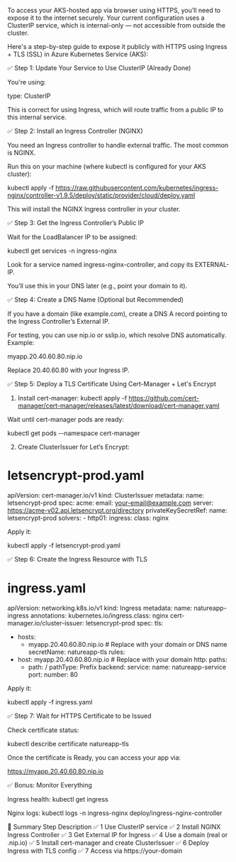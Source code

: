 To access your AKS-hosted app via browser using HTTPS, you’ll need to expose it to the internet securely. Your current configuration uses a ClusterIP service, which is internal-only — not accessible from outside the cluster.

Here's a step-by-step guide to expose it publicly with HTTPS using Ingress + TLS (SSL) in Azure Kubernetes Service (AKS):

✅ Step 1: Update Your Service to Use ClusterIP (Already Done)

You're using:

type: ClusterIP


This is correct for using Ingress, which will route traffic from a public IP to this internal service.

✅ Step 2: Install an Ingress Controller (NGINX)

You need an Ingress controller to handle external traffic. The most common is NGINX.

Run this on your machine (where kubectl is configured for your AKS cluster):

kubectl apply -f https://raw.githubusercontent.com/kubernetes/ingress-nginx/controller-v1.9.5/deploy/static/provider/cloud/deploy.yaml


This will install the NGINX Ingress controller in your cluster.

✅ Step 3: Get the Ingress Controller’s Public IP

Wait for the LoadBalancer IP to be assigned:

kubectl get services -n ingress-nginx


Look for a service named ingress-nginx-controller, and copy its EXTERNAL-IP.

You’ll use this in your DNS later (e.g., point your domain to it).

✅ Step 4: Create a DNS Name (Optional but Recommended)

If you have a domain (like example.com), create a DNS A record pointing to the Ingress Controller’s External IP.

For testing, you can use nip.io or sslip.io, which resolve DNS automatically.
Example:

myapp.20.40.60.80.nip.io


Replace 20.40.60.80 with your Ingress IP.

✅ Step 5: Deploy a TLS Certificate Using Cert-Manager + Let's Encrypt
1. Install cert-manager:
kubectl apply -f https://github.com/cert-manager/cert-manager/releases/latest/download/cert-manager.yaml


Wait until cert-manager pods are ready:

kubectl get pods --namespace cert-manager

2. Create ClusterIssuer for Let’s Encrypt:
# letsencrypt-prod.yaml
apiVersion: cert-manager.io/v1
kind: ClusterIssuer
metadata:
  name: letsencrypt-prod
spec:
  acme:
    email: your-email@example.com
    server: https://acme-v02.api.letsencrypt.org/directory
    privateKeySecretRef:
      name: letsencrypt-prod
    solvers:
    - http01:
        ingress:
          class: nginx


Apply it:

kubectl apply -f letsencrypt-prod.yaml

✅ Step 6: Create the Ingress Resource with TLS
# ingress.yaml
apiVersion: networking.k8s.io/v1
kind: Ingress
metadata:
  name: natureapp-ingress
  annotations:
    kubernetes.io/ingress.class: nginx
    cert-manager.io/cluster-issuer: letsencrypt-prod
spec:
  tls:
  - hosts:
    - myapp.20.40.60.80.nip.io  # Replace with your domain or DNS name
    secretName: natureapp-tls
  rules:
  - host: myapp.20.40.60.80.nip.io  # Replace with your domain
    http:
      paths:
      - path: /
        pathType: Prefix
        backend:
          service:
            name: natureapp-service
            port:
              number: 80


Apply it:

kubectl apply -f ingress.yaml

✅ Step 7: Wait for HTTPS Certificate to be Issued

Check certificate status:

kubectl describe certificate natureapp-tls


Once the certificate is Ready, you can access your app via:

https://myapp.20.40.60.80.nip.io

✅ Bonus: Monitor Everything

Ingress health:
kubectl get ingress

Nginx logs:
kubectl logs -n ingress-nginx deploy/ingress-nginx-controller

🚀 Summary
Step	Description
✅ 1	Use ClusterIP service
✅ 2	Install NGINX Ingress Controller
✅ 3	Get External IP for Ingress
✅ 4	Use a domain (real or .nip.io)
✅ 5	Install cert-manager and create ClusterIssuer
✅ 6	Deploy Ingress with TLS config
✅ 7	Access via https://your-domain